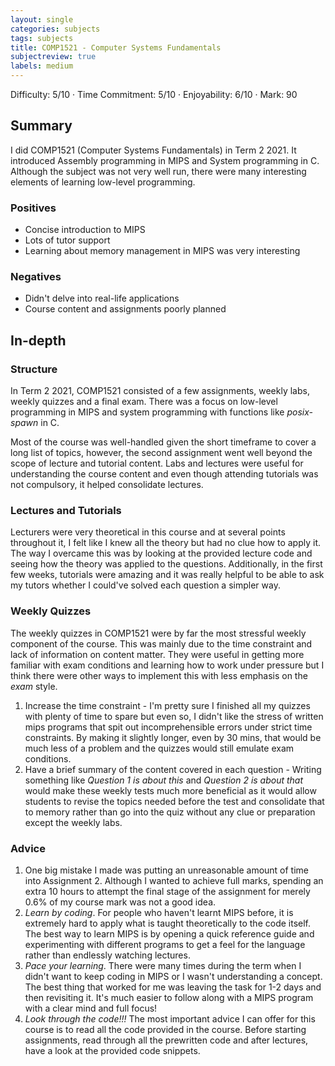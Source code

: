 ```yaml
---
layout: single
categories: subjects
tags: subjects
title: COMP1521 - Computer Systems Fundamentals
subjectreview: true
labels: medium
---
```


Difficulty: 5/10 · Time Commitment: 5/10 · Enjoyability: 6/10 · Mark: 90

## Summary

I did COMP1521 (Computer Systems Fundamentals) in Term 2 2021. It introduced Assembly programming in MIPS and System programming in C. Although the subject was not very well run, there were many interesting elements of learning low-level programming.

### Positives

- Concise introduction to MIPS
- Lots of tutor support
- Learning about memory management in MIPS was very interesting

### Negatives

- Didn't delve into real-life applications
- Course content and assignments poorly planned

## In-depth

### Structure

In Term 2 2021, COMP1521 consisted of a few assignments, weekly labs, weekly quizzes and a final exam. There was a focus on low-level programming in MIPS and system programming with functions like *posix-spawn* in C.

Most of the course was well-handled given the short timeframe to cover a long list of topics, however, the second assignment went well beyond the scope of lecture and tutorial content. Labs and lectures were useful for understanding the course content and even though attending tutorials was not compulsory, it helped consolidate lectures.

### Lectures and Tutorials

Lecturers were very theoretical in this course and at several points throughout it, I felt like I knew all the theory but had no clue how to apply it. The way I overcame this was by looking at the provided lecture code and seeing how the theory was applied to the questions. Additionally, in the first few weeks, tutorials were amazing and it was really helpful to be able to ask my tutors whether I could've solved each question a simpler way.

### Weekly Quizzes

The weekly quizzes in COMP1521 were by far the most stressful weekly component of the course. This was mainly due to the time constraint and lack of information on content matter. They were useful in getting more familiar with exam conditions and learning how to work under pressure but I think there were other ways to implement this with less emphasis on the *exam* style.

1. Increase the time constraint - I'm pretty sure I finished all my quizzes with plenty of time to spare but even so, I didn't like the stress of written mips programs that spit out incomprehensible errors under strict time constraints. By making it slightly longer, even by 30 mins, that would be much less of a problem and the quizzes would still emulate exam conditions.
2. Have a brief summary of the content covered in each question - Writing something like *Question 1 is about this* and *Question 2 is about that* would make these weekly tests much more beneficial as it would allow students to revise the topics needed before the test and consolidate that to memory rather than go into the quiz without any clue or preparation except the weekly labs.

### Advice

1. One big mistake I made was putting an unreasonable amount of time into Assignment 2. Although I wanted to achieve full marks, spending an extra 10 hours to attempt the final stage of the assignment for merely 0.6% of my course mark was not a good idea.
2. *Learn by coding*. For people who haven't learnt MIPS before, it is extremely hard to apply what is taught theoretically to the code itself. The best way to learn MIPS is by opening a quick reference guide and experimenting with different programs to get a feel for the language rather than endlessly watching lectures.
3. *Pace your learning*. There were many times during the term when I didn't want to keep coding in MIPS or I wasn't understanding a concept. The best thing that worked for me was leaving the task for 1-2 days and then revisiting it. It's much easier to follow along with a MIPS program with a clear mind and full focus!
4. *Look through the code!!!* The most important advice I can offer for this course is to read all the code provided in the course. Before starting assignments, read through all the prewritten code and after lectures, have a look at the provided code snippets.
